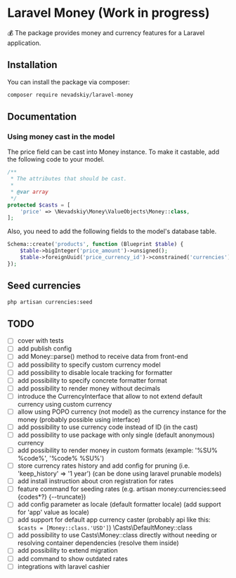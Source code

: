 # Laravel Money (Work in progress)

💰 The package provides money and currency features for a Laravel application.

## Installation

You can install the package via composer:

```bash
composer require nevadskiy/laravel-money
```


## Documentation

### Using money cast in the model

The price field can be cast into Money instance. To make it castable, add the following code to your model.

```php
/**
 * The attributes that should be cast.
 *
 * @var array
 */
protected $casts = [
    'price' => \Nevadskiy\Money\ValueObjects\Money::class,
];
``` 


Also, you need to add the following fields to the model's database table.

```php
Schema::create('products', function (Blueprint $table) {
    $table->bigInteger('price_amount')->unsigned();
    $table->foreignUuid('price_currency_id')->constrained('currencies');
});
```


## Seed currencies 

```bash
php artisan currencies:seed
```


## TODO

- [ ] cover with tests
- [ ] add publish config
- [ ] add Money::parse() method to receive data from front-end
- [ ] add possibility to specify custom currency model
- [ ] add possibility to disable locale tracking for formatter
- [ ] add possibility to specify concrete formatter format
- [ ] add possibility to render money without decimals
- [ ] introduce the CurrencyInterface that allow to not extend default currency using custom currency
- [ ] allow using POPO currency (not model) as the currency instance for the money (probably possible using interface)
- [ ] add possibility to use currency code instead of ID (in the cast)
- [ ] add possibility to use package with only single (default anonymous) currency
- [ ] add possibility to render money in custom formats (example: '%SU% %code%', '%code% %SU%')
- [ ] store currency rates history and add config for pruning (i.e. 'keep_history' => '1 year') (can be done using laravel prunable models)
- [ ] add install instruction about cron registration for rates
- [ ] feature command for seeding rates (e.g. artisan money:currencies:seed {codes*?} {--truncate})
- [ ] add config parameter as locale (default formatter locale) (add support for 'app' value as locale)
- [ ] add support for default app currency caster (probably api like this: `$casts = [Money::class.'USD']`) \Casts\DefaultMoney::class
- [ ] add possibility to use Casts\Money::class directly without needing or resolving container dependencies (resolve them inside)
- [ ] add possibility to extend migration
- [ ] add command to show outdated rates
- [ ] integrations with laravel cashier
